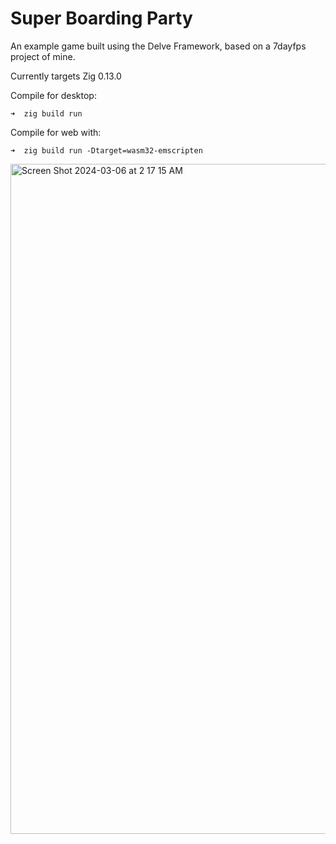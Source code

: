 # Super Boarding Party

An example game built using the Delve Framework, based on a 7dayfps project of mine.

Currently targets Zig 0.13.0

Compile for desktop:
```
➜  zig build run
```

Compile for web with:
```
➜  zig build run -Dtarget=wasm32-emscripten
```

<img width="1072" alt="Screen Shot 2024-03-06 at 2 17 15 AM" src="https://github.com/Interrupt/delve-framework-quake-example/assets/1374/4aebb7b3-4733-4c96-9fed-48bffb3b10cc">
